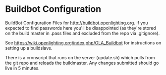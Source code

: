 Buildbot Configuration
======================

BuildBot Configuration Files for http://buildbot.openlighting.org. If you
expected to find passwords here you'll be disappointed (as they're stored on
the build master in <build slave name>.pass files and excluded from the repo
via .gitignore).

See https://wiki.openlighting.org/index.php/OLA_Buildbot for instructions on
setting up a buildslave.

There is a cronscript that runs on the server (update.sh) which pulls from the
git repo and reloads the buildmaster. Any changes submitted should go live in
5 minutes.
